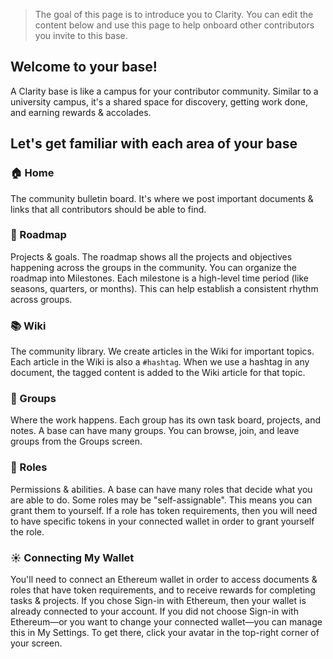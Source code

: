 >The goal of this page is to introduce you to Clarity. You can edit the content below and use this page to help onboard other contributors you invite to this base.
## Welcome to your base!
A Clarity base is like a campus for your contributor community. Similar to a university campus, it's a shared space for discovery, getting work done, and earning rewards & accolades.

## Let's get familiar with each area of your base
### 🏠 Home
The community bulletin board. It's where we post important documents & links that all contributors should be able to find.
### 🧭 Roadmap
Projects & goals. The roadmap shows all the projects and objectives happening across the groups in the community. You can organize the roadmap into Milestones. Each milestone is a high-level time period (like seasons, quarters, or months). This can help establish a consistent rhythm across groups.
### 📚 Wiki
The community library. We create articles in the Wiki for important topics. Each article in the Wiki is also a `#hashtag`. When we use a hashtag in any document, the tagged content is added to the Wiki article for that topic.
### 👥 Groups
Where the work happens. Each group has its own task board, projects, and notes. A base can have many groups. You can browse, join, and leave groups from the Groups screen.
### 🔑 Roles
Permissions & abilities. A base can have many roles that decide what you are able to do. Some roles may be "self-assignable". This means you can grant them to yourself. If a role has token requirements, then you will need to have specific tokens in your connected wallet in order to grant yourself the role.
### ☀️ Connecting My Wallet
You'll need to connect an Ethereum wallet in order to access documents & roles that have token requirements, and to receive rewards for completing tasks & projects.
If you chose Sign-in with Ethereum, then your wallet is already connected to your account. If you did not choose Sign-in with Ethereum—or you want to change your connected wallet—you can manage this in My Settings. To get there, click your avatar in the top-right corner of your screen.